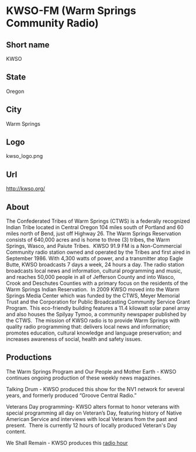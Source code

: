 # KWSO-FM (Warm Springs Community Radio)

## Short name

KWSO

## State

Oregon

## City

Warm Springs

## Logo

kwso\_logo.png

## Url

http://kwso.org/

## About

The Confederated Tribes of Warm Springs (CTWS) is a federally recognized Indian Tribe located in Central Oregon 104 miles south of Portland and 60 miles north of Bend, just off Highway 26. The Warm Springs Reservation consists of 640,000 acres and is home to three (3) tribes, the Warm Springs, Wasco, and Paiute Tribes.  KWSO 91.9 FM is a Non-Commercial Community radio station owned and operated by the Tribes and first aired in September 1986. With 4,300 watts of power, and a transmitter atop Eagle Butte, KWSO broadcasts 7 days a week, 24 hours a day. The radio station broadcasts local news and information, cultural programming and music, and reaches 50,000 people in all of Jefferson County and into Wasco, Crook and Deschutes Counties with a primary focus on the residents of the Warm Springs Indian Reservation.  In 2009 KWSO moved into the Warm Springs Media Center which was funded by the CTWS, Meyer Memorial Trust and the Corporation for Public Broadcasting Community Service Grant Program. This eco-friendly building features a 11.4 kilowatt solar panel array and also houses the Spilyay Tymoo, a community newspaper published by the CTWS.  The mission of KWSO radio is to provide Warm Springs with quality radio programming that: delivers local news and information; promotes education, cultural knowledge and language preservation; and increases awareness of social, health and safety issues.

## Productions

The Warm Springs Program and Our People and Mother Earth - KWSO
continues ongoing production of these weekly news magazines. 

Talking Drum -
KWSO produced this show for the NV1 network for several years, and formerly produced
“Groove Central Radio.” 

Veterans Day programming- KWSO alters format to honor
veterans with special programming all day on Veteran’s Day, featuring history
of Native American Service and interviews with local Veterans from the past and
present.  There is currently 12 hours of locally produced Veteran's Day content.


We Shall Remain - KWSO produces this [radio hour](http://www.prx.org/series/31158-we-shall-remain)

